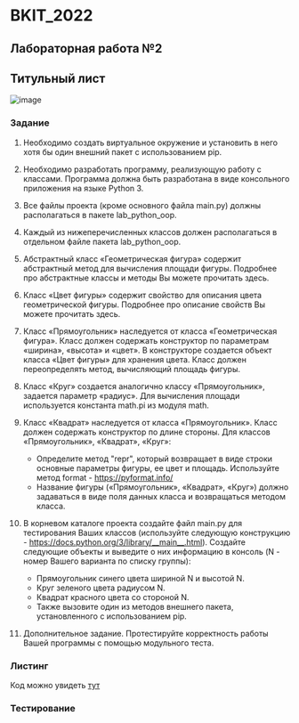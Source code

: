 # BKIT_2022
## Лабораторная работа №2
## Титульный лист
![image](https://user-images.githubusercontent.com/91965947/194163563-01ac519e-b42c-4e42-88eb-d4229b8ea413.png)
### Задание
1. Необходимо создать виртуальное окружение и установить в него хотя бы один внешний пакет с использованием pip.

2. Необходимо разработать программу, реализующую работу с классами. Программа должна быть разработана в виде консольного приложения на языке Python 3.

3. Все файлы проекта (кроме основного файла main.py) должны располагаться в пакете lab_python_oop.

4. Каждый из нижеперечисленных классов должен располагаться в отдельном файле пакета lab_python_oop.

5. Абстрактный класс «Геометрическая фигура» содержит абстрактный метод для вычисления площади фигуры. Подробнее про абстрактные классы и методы Вы можете прочитать здесь.

6. Класс «Цвет фигуры» содержит свойство для описания цвета геометрической фигуры. Подробнее про описание свойств Вы можете прочитать здесь.

7. Класс «Прямоугольник» наследуется от класса «Геометрическая фигура». Класс должен содержать конструктор по параметрам «ширина», «высота» и «цвет». В конструкторе создается объект класса «Цвет фигуры» для хранения цвета. Класс должен переопределять метод, вычисляющий площадь фигуры.

8. Класс «Круг» создается аналогично классу «Прямоугольник», задается параметр «радиус». Для вычисления площади используется константа math.pi из модуля math.

9. Класс «Квадрат» наследуется от класса «Прямоугольник». Класс должен содержать конструктор по длине стороны. Для классов «Прямоугольник», «Квадрат», «Круг»:
    * Определите метод "repr", который возвращает в виде строки основные параметры фигуры, ее цвет и площадь. Используйте метод format - https://pyformat.info/ 
    * Название фигуры («Прямоугольник», «Квадрат», «Круг») должно задаваться в виде поля данных класса и возвращаться методом класса.
10. В корневом каталоге проекта создайте файл main.py для тестирования Ваших классов (используйте следующую конструкцию - https://docs.python.org/3/library/__main__.html). Создайте следующие объекты и выведите о них информацию в консоль (N - номер Вашего варианта по списку группы):

    - Прямоугольник синего цвета шириной N и высотой N.
    - Круг зеленого цвета радиусом N.
    - Квадрат красного цвета со стороной N.
    - Также вызовите один из методов внешнего пакета, установленного с использованием pip.
11. Дополнительное задание. Протестируйте корректность работы Вашей программы с помощью модульного теста.
### Листинг
Код можно увидеть [тут](https://github.com/Qaleka/Al/blob/lab1/lab1.py)
### Тестирование
